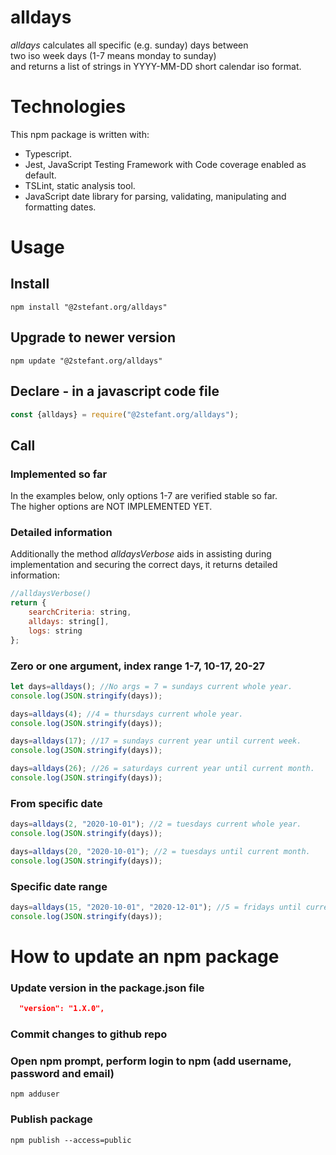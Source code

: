 # alldays
_alldays_ calculates all specific (e.g. sunday) days between \
two iso week days (1-7 means monday to sunday) \
and returns a list of strings in YYYY-MM-DD short calendar iso format.

# Technologies
This npm package is written with:
- Typescript.
- Jest, JavaScript Testing Framework with Code coverage enabled as default.
- TSLint, static analysis tool.
- JavaScript date library for parsing, validating, manipulating and formatting dates.

# Usage

## Install
`npm install "@2stefant.org/alldays"`

## Upgrade to newer version
`npm update "@2stefant.org/alldays"`

## Declare - in a javascript code file
``` javascript
const {alldays} = require("@2stefant.org/alldays");
```
## Call

### Implemented so far
In the examples below, only options 1-7 are verified stable so far. \
The higher options are NOT IMPLEMENTED YET.

### Detailed information
Additionally the method _alldaysVerbose_ aids in assisting during  \
implementation and securing the correct days, it returns detailed information:
```javascript
//alldaysVerbose()
return {
    searchCriteria: string,
    alldays: string[],
    logs: string
};
```

### Zero or one argument, index range 1-7, 10-17, 20-27
``` javascript
let days=alldays(); //No args = 7 = sundays current whole year.
console.log(JSON.stringify(days));

days=alldays(4); //4 = thursdays current whole year.
console.log(JSON.stringify(days));

days=alldays(17); //17 = sundays current year until current week.
console.log(JSON.stringify(days));

days=alldays(26); //26 = saturdays current year until current month.
console.log(JSON.stringify(days));
```

### From specific date
``` javascript
days=alldays(2, "2020-10-01"); //2 = tuesdays current whole year.
console.log(JSON.stringify(days));

days=alldays(20, "2020-10-01"); //2 = tuesdays until current month.
console.log(JSON.stringify(days));
```

### Specific date range
``` javascript
days=alldays(15, "2020-10-01", "2020-12-01"); //5 = fridays until current week.
console.log(JSON.stringify(days));
```

# How to update an npm package

### Update version in the package.json file
``` json
  "version": "1.X.0",
```
### Commit changes to github repo

### Open npm prompt, perform login to npm (add username, password and email)
`npm adduser`

### Publish package
`npm publish --access=public`


